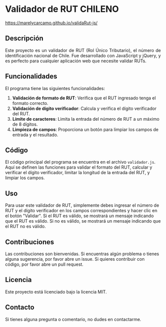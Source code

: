 # Validador de RUT CHILENO

<https://marelycarcamo.github.io/validaRut-js/>

## Descripción

<p align='justify'>Este proyecto es un validador de RUT (Rol Único Tributario), el número de identificación nacional de Chile. Fue desarrollado con JavaScript y jQuery, y es perfecto para cualquier aplicación web que necesite validar RUTs.</p>

## Funcionalidades

El programa tiene las siguientes funcionalidades:

1. **Validación de formato de RUT**: Verifica que el RUT ingresado tenga el formato correcto.
2. **Validación de dígito verificador**: Calcula y verifica el dígito verificador del RUT.
3. **Límite de caracteres**: Limita la entrada del número de RUT a un máximo de 8 dígitos.
4. **Limpieza de campos**: Proporciona un botón para limpiar los campos de entrada y el resultado.

## Código

El código principal del programa se encuentra en el archivo `validador.js`. Aquí se definen las funciones para validar el formato del RUT, calcular y verificar el dígito verificador, limitar la longitud de la entrada del RUT, y limpiar los campos.

## Uso

Para usar este validador de RUT, simplemente debes ingresar el número de RUT y el dígito verificador en los campos correspondientes y hacer clic en el botón "Validar". Si el RUT es válido, se mostrará un mensaje indicando que el RUT es válido. Si no es válido, se mostrará un mensaje indicando que el RUT no es válido.

## Contribuciones

Las contribuciones son bienvenidas. Si encuentras algún problema o tienes alguna sugerencia, por favor abre un issue. Si quieres contribuir con código, por favor abre un pull request.

## Licencia

Este proyecto está licenciado bajo la licencia MIT.

## Contacto

Si tienes alguna pregunta o comentario, no dudes en contactarme.
